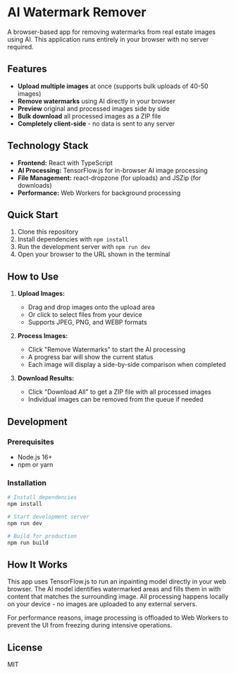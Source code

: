 # AI Watermark Remover

A browser-based app for removing watermarks from real estate images using AI. This application runs entirely in your browser with no server required.

## Features

- **Upload multiple images** at once (supports bulk uploads of 40-50 images)
- **Remove watermarks** using AI directly in your browser
- **Preview** original and processed images side by side
- **Bulk download** all processed images as a ZIP file
- **Completely client-side** - no data is sent to any server

## Technology Stack

- **Frontend:** React with TypeScript
- **AI Processing:** TensorFlow.js for in-browser AI image processing
- **File Management:** react-dropzone (for uploads) and JSZip (for downloads)
- **Performance:** Web Workers for background processing

## Quick Start

1. Clone this repository
2. Install dependencies with `npm install`
3. Run the development server with `npm run dev`
4. Open your browser to the URL shown in the terminal

## How to Use

1. **Upload Images:**
   - Drag and drop images onto the upload area
   - Or click to select files from your device
   - Supports JPEG, PNG, and WEBP formats

2. **Process Images:**
   - Click "Remove Watermarks" to start the AI processing
   - A progress bar will show the current status
   - Each image will display a side-by-side comparison when completed

3. **Download Results:**
   - Click "Download All" to get a ZIP file with all processed images
   - Individual images can be removed from the queue if needed

## Development

### Prerequisites

- Node.js 16+
- npm or yarn

### Installation

```bash
# Install dependencies
npm install

# Start development server
npm run dev

# Build for production
npm run build
```

## How It Works

This app uses TensorFlow.js to run an inpainting model directly in your web browser. The AI model identifies watermarked areas and fills them in with content that matches the surrounding image. All processing happens locally on your device - no images are uploaded to any external servers.

For performance reasons, image processing is offloaded to Web Workers to prevent the UI from freezing during intensive operations.

## License

MIT
